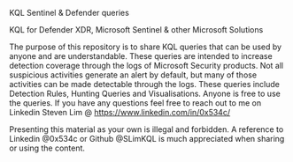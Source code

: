 KQL Sentinel & Defender queries

KQL for Defender XDR, Microsoft Sentinel & other Microsoft Solutions

The purpose of this repository is to share KQL queries that can be used by anyone and are understandable. These queries are intended to increase detection coverage through the logs of Microsoft Security products. Not all suspicious activities generate an alert by default, but many of those activities can be made detectable through the logs. These queries include Detection Rules, Hunting Queries and Visualisations. Anyone is free to use the queries. If you have any questions feel free to reach out to me on Linkedin Steven Lim @ https://www.linkedin.com/in/0x534c/

Presenting this material as your own is illegal and forbidden. A reference to Linkedin @0x534c or Github @SLimKQL is much appreciated when sharing or using the content.

